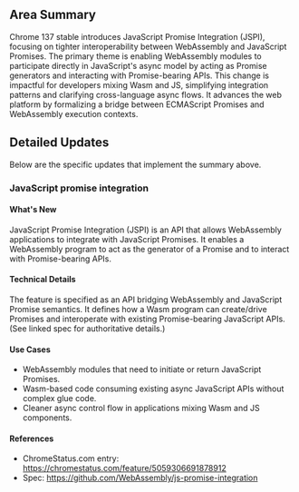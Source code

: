 ## Area Summary

Chrome 137 stable introduces JavaScript Promise Integration (JSPI), focusing on tighter interoperability between WebAssembly and JavaScript Promises. The primary theme is enabling WebAssembly modules to participate directly in JavaScript's async model by acting as Promise generators and interacting with Promise-bearing APIs. This change is impactful for developers mixing Wasm and JS, simplifying integration patterns and clarifying cross-language async flows. It advances the web platform by formalizing a bridge between ECMAScript Promises and WebAssembly execution contexts.

## Detailed Updates

Below are the specific updates that implement the summary above.

### JavaScript promise integration

#### What's New
JavaScript Promise Integration (JSPI) is an API that allows WebAssembly applications to integrate with JavaScript Promises. It enables a WebAssembly program to act as the generator of a Promise and to interact with Promise-bearing APIs.

#### Technical Details
The feature is specified as an API bridging WebAssembly and JavaScript Promise semantics. It defines how a Wasm program can create/drive Promises and interoperate with existing Promise-bearing JavaScript APIs. (See linked spec for authoritative details.)

#### Use Cases
- WebAssembly modules that need to initiate or return JavaScript Promises.
- Wasm-based code consuming existing async JavaScript APIs without complex glue code.
- Cleaner async control flow in applications mixing Wasm and JS components.

#### References
- ChromeStatus.com entry: https://chromestatus.com/feature/5059306691878912  
- Spec: https://github.com/WebAssembly/js-promise-integration